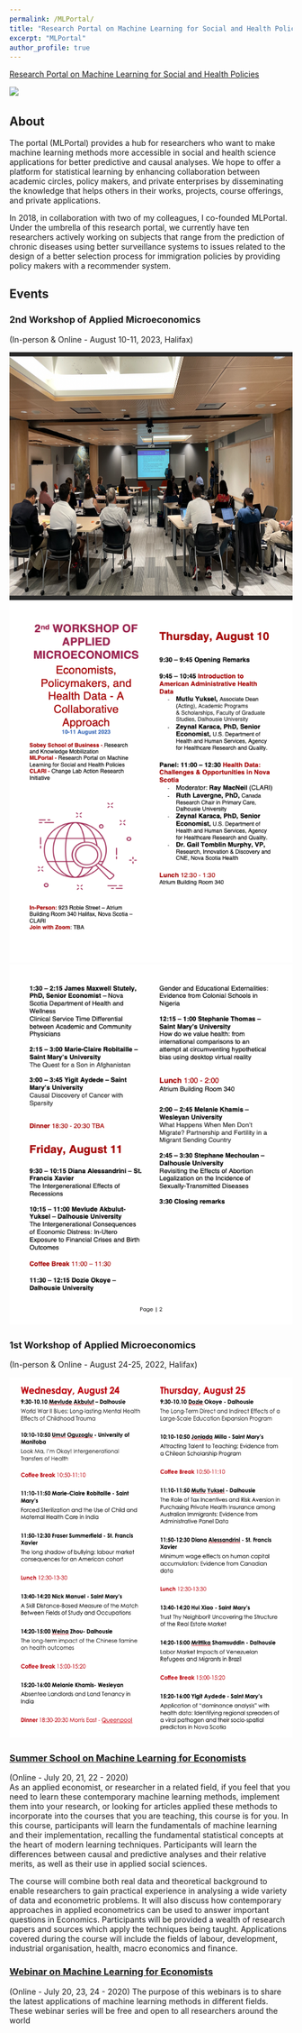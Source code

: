 ```yaml
---
permalink: /MLPortal/
title: "Research Portal on Machine Learning for Social and Health Policies"
excerpt: "MLPortal"
author_profile: true
---
```


[Research Portal on Machine Learning for Social and Health Policies](https://sites.google.com/view/mlportal/home) 

![](https://cdn.mathpix.com/snip/images/MJvBOjXHyB3E3ZZMocAO1gIszxL94_hjaRcrAwTRx94.original.fullsize.png)

## About
The portal (MLPortal) provides a hub for researchers who want to make machine learning methods more accessible in social and health science applications for better predictive and causal analyses. We hope to offer a platform for statistical learning by enhancing collaboration between academic circles, policy makers, and private enterprises by disseminating the knowledge that helps others in their works, projects, course offerings, and private applications.

In 2018, in collaboration with two of my colleagues, I co-founded MLPortal. Under the umbrella of this research portal, we currently have ten researchers actively working on subjects that range from the prediction of chronic diseases using better surveillance systems to issues related to the design of a better selection process for immigration policies by providing policy makers with a recommender system.

## Events

### 2nd Workshop of Applied Microeconomics
(In-person & Online - August 10-11, 2023, Halifax)

<img src="/images/Image.png"  width="640" height="440">    
<img src="/images/Program21.png"  width="640" height="640">  
<img src="/images/Program22.png"  width="640" height="640"> 

### 1st Workshop of Applied Microeconomics
(In-person & Online - August 24-25, 2022, Halifax)
  
<img src="/images/Program.png"  width="640" height="640">  

### [Summer School on Machine Learning for Economists](https://sites.google.com/view/mlportal/online-events/online-lectures?authuser=0)
(Online - July 20, 21, 22 - 2020)    
As an applied economist, or researcher in a related field, if you feel that you need to learn these contemporary machine learning methods, implement them into your research, or looking for articles applied these methods to incorporate into the courses that you are teaching, this course is for you. In this course, participants will learn the fundamentals of machine learning and their implementation, recalling the fundamental statistical concepts at the heart of modern learning techniques. Participants will learn the differences between causal and predictive analyses and their relative merits, as well as their use in applied social sciences.

The course will combine both real data and theoretical background to enable researchers to gain practical experience in analysing a wide variety of data and econometric problems. It will also discuss how contemporary approaches in applied econometrics can be used to answer important questions in Economics. Participants will be provided a wealth of research papers and sources which apply the techniques being taught. Applications covered during the course will include the fields of labour, development, industrial organisation, health, macro economics and finance.

### [Webinar on Machine Learning for Economists](https://sites.google.com/view/mlportal/online-events/webinar-series?authuser=0)
(Online - July 20, 23, 24 - 2020)
The purpose of this webinars is to share the latest applications of machine learning methods in different fields. These webinar series will be free and open to all researchers around the world







